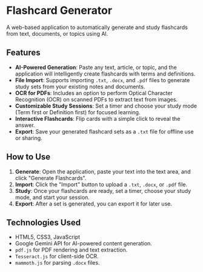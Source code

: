 # Flashcard Generator

A web-based application to automatically generate and study flashcards from text, documents, or topics using AI.

## Features

-   **AI-Powered Generation**: Paste any text, article, or topic, and the application will intelligently create flashcards with terms and definitions.
-   **File Import**: Supports importing `.txt`, `.docx`, and `.pdf` files to generate study sets from your existing notes and documents.
-   **OCR for PDFs**: Includes an option to perform Optical Character Recognition (OCR) on scanned PDFs to extract text from images.
-   **Customizable Study Sessions**: Set a timer and choose your study mode (Term first or Definition first) for focused learning.
-   **Interactive Flashcards**: Flip cards with a simple click to reveal the answer.
-   **Export**: Save your generated flashcard sets as a `.txt` file for offline use or sharing.

## How to Use

1.  **Generate**: Open the application, paste your text into the text area, and click "Generate Flashcards".
2.  **Import**: Click the "Import" button to upload a `.txt`, `.docx`, or `.pdf` file.
3.  **Study**: Once your flashcards are ready, set a timer, choose your study mode, and start your session.
4.  **Export**: After a set is generated, you can export it for later use.

## Technologies Used

-   HTML5, CSS3, JavaScript
-   Google Gemini API for AI-powered content generation.
-   `pdf.js` for PDF rendering and text extraction.
-   `Tesseract.js` for client-side OCR.
-   `mammoth.js` for parsing `.docx` files.
